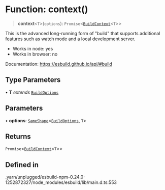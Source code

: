 # Function: context()

> **context**\<`T`\>(`options`): `Promise`\<[`BuildContext`](../interfaces/BuildContext.md)\<`T`\>\>

This is the advanced long-running form of "build" that supports additional
features such as watch mode and a local development server.

- Works in node: yes
- Works in browser: no

Documentation: https://esbuild.github.io/api/#build

## Type Parameters

• **T** *extends* [`BuildOptions`](../interfaces/BuildOptions.md)

## Parameters

• **options**: [`SameShape`](../type-aliases/SameShape.md)\<[`BuildOptions`](../interfaces/BuildOptions.md), `T`\>

## Returns

`Promise`\<[`BuildContext`](../interfaces/BuildContext.md)\<`T`\>\>

## Defined in

.yarn/unplugged/esbuild-npm-0.24.0-1252872327/node\_modules/esbuild/lib/main.d.ts:553
